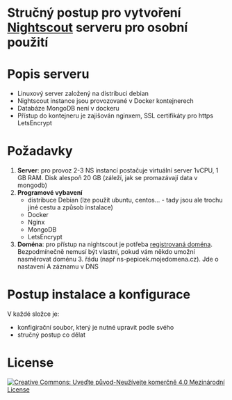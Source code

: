 # Stručný postup pro vytvoření [Nightscout](https://www.nightscout.info) serveru pro osobní použití

# Popis serveru
* Linuxový server založený na distribuci debian
* Nightscout instance jsou provozované v Docker kontejnerech
* Databáze MongoDB není v dockeru
* Přístup do kontejneru je zajišován nginxem, SSL certifikáty pro https LetsEncrypt

# Požadavky
1. **Server**: pro provoz 2-3 NS instancí postačuje virtuální server 1vCPU, 1 GB RAM. Disk alespoň 20 GB (záleží, jak se promazávají data v mongodb)
2. **Programové vybavení**
   * distribuce Debian (lze použít ubuntu, centos... - tady jsou ale trochu jiné cestu a způsob instalace)
   * Docker
   * Nginx
   * MongoDB
   * LetsEncrypt 
 3. **Doména**: pro přístup na nightscout je potřeba [registrovaná doména](https://www.forpsi.com/domain/). Bezpodmínečně nemusí být vlastní, pokud vám někdo umožní nasměrovat doménu 3. řádu (např ns-pepicek.mojedomena.cz). Jde o nastavení A záznamu v DNS

# Postup instalace a konfigurace
V každé složce je:
* konfigirační soubor, který je nutné upravit podle svého
* stručný postup co dělat

# License
[![Creative Commons: Uveďte původ-Neužívejte komerčně 4.0 Mezinárodní License](https://i.creativecommons.org/l/by-nc/4.0/88x31.png "Creative Commons: Uveďte původ-Neužívejte komerčně 4.0 Mezinárodní License")](http://creativecommons.org/licenses/by-nc/4.0/)
